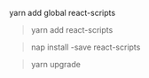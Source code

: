 yarn add global react-scripts

> yarn add react-scripts
> 

> nap install -save react-scripts
> 

> yarn upgrade
